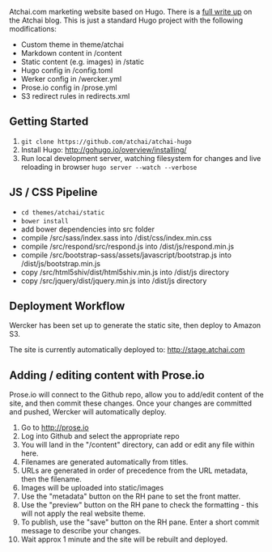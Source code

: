 Atchai.com marketing website based on Hugo. There is a [full write up](http://atchai.com/blog/the-cms-is-dead-long-live-hugo-wercker-proseio-and-cloudfront/) on the Atchai blog. This is just a standard Hugo project with the following modifications:

* Custom theme in theme/atchai
* Markdown content in /content
* Static content (e.g. images) in /static
* Hugo config in /config.toml
* Werker config in /wercker.yml
* Prose.io config in /prose.yml
* S3 redirect rules in redirects.xml

## Getting Started
1.  ```git clone https://github.com/atchai/atchai-hugo```
2.  Install Hugo:  http://gohugo.io/overview/installing/
3.  Run local development server, watching filesystem for changes and live reloading in browser
```hugo server --watch --verbose```


## JS / CSS Pipeline
* ```cd themes/atchai/static```
* ```bower install```
* add bower dependencies into src folder
* compile /src/sass/index.sass into /dist/css/index.min.css
* compile /src/respond/src/respond.js into /dist/js/respond.min.js
* compile /src/bootstrap-sass/assets/javascript/bootstrap.js into /dist/js/bootstrap.min.js
* copy /src/html5shiv/dist/html5shiv.min.js into /dist/js directory
* copy /src/jquery/dist/jquery.min.js into /dist/js directory

## Deployment Workflow
Wercker has been set up to generate the static site, then deploy to Amazon S3.  

The site is currently automatically deployed to:  http://stage.atchai.com


## Adding / editing content with Prose.io
Prose.io will connect to the Github repo, allow you to add/edit content of the site, and then commit these changes.  Once your changes are committed and pushed, Wercker will automatically deploy.

1.  Go to http://prose.io
2.  Log into Github and select the appropriate repo
3.  You will land in the "/content" directory, can add or edit any file within here.
4.  Filenames are generated automatically from titles.
5.  URLs are generated in order of precedence from the URL metadata, then the filename.
6.  Images will be uploaded into static/images
7.  Use the "metadata" button on the RH pane to set the front matter.
8.  Use the "preview" button on the RH pane to check the formatting - this will not apply the real website theme.
9.  To publish, use the "save" button on the RH pane.  Enter a short commit message to describe your changes.
10.  Wait approx 1 minute and the site will be rebuilt and deployed.


